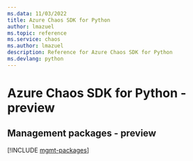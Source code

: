 ```yaml
---
ms.data: 11/03/2022
title: Azure Chaos SDK for Python
author: lmazuel
ms.topic: reference
ms.service: chaos
ms.author: lmazuel
description: Reference for Azure Chaos SDK for Python
ms.devlang: python
---
```

# Azure Chaos SDK for Python - preview

## Management packages - preview
[!INCLUDE [mgmt-packages](chaos-mgmt-index.md)]